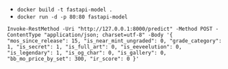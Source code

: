 - `docker build -t fastapi-model .`
- `docker run -d -p 80:80 fastapi-model`

`Invoke-RestMethod -Uri "http://127.0.0.1:8000/predict" -Method POST -ContentType "application/json; charset=utf-8" -Body '{
    "mos_since_release": 15,
    "is_near_mint_ungraded": 0,
    "grade_category": 1,
    "is_secret": 1,
    "is_full_art": 0,
    "is_eeveelution": 0,
    "is_legendary": 1,
    "is_og_char": 0,
    "is_gallery": 0,
    "bb_mo_price_by_set": 300,
    "ir_score": 0
}'`


